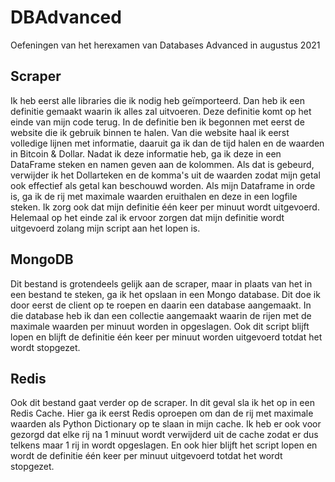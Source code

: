 # DBAdvanced
Oefeningen van het herexamen van Databases Advanced in augustus 2021

## Scraper
Ik heb eerst alle libraries die ik nodig heb geïmporteerd.
Dan heb ik een definitie gemaakt waarin ik alles zal uitvoeren. Deze definitie komt op het einde van mijn code terug.
In de definitie ben ik begonnen met eerst de website die ik gebruik binnen te halen.
Van die website haal ik eerst volledige lijnen met informatie, daaruit ga ik dan de tijd halen en de waarden in Bitcoin & Dollar.
Nadat ik deze informatie heb, ga ik deze in een DataFrame steken en namen geven aan de kolommen.
Als dat is gebeurd, verwijder ik het Dollarteken en de komma's uit de waarden zodat mijn getal ook effectief als getal kan beschouwd worden.
Als mijn Dataframe in orde is, ga ik de rij met maximale waarden eruithalen en deze in een logfile steken.
Ik zorg ook dat mijn definitie één keer per minuut wordt uitgevoerd.
Helemaal op het einde zal ik ervoor zorgen dat mijn definitie wordt uitgevoerd zolang mijn script aan het lopen is.

## MongoDB
Dit bestand is grotendeels gelijk aan de scraper, maar in plaats van het in een bestand te steken, ga ik het opslaan in een Mongo database.
Dit doe ik door eerst de client op te roepen en daarin een database aangemaakt.
In die database heb ik dan een collectie aangemaakt waarin de rijen met de maximale waarden per minuut worden in opgeslagen.
Ook dit script blijft lopen en blijft de definitie één keer per minuut worden uitgevoerd totdat het wordt stopgezet.

## Redis
Ook dit bestand gaat verder op de scraper. In dit geval sla ik het op in een Redis Cache.
Hier ga ik eerst Redis oproepen om dan de rij met maximale waarden als Python Dictionary op te slaan in mijn cache.
Ik heb er ook voor gezorgd dat elke rij na 1 minuut wordt verwijderd uit de cache zodat er dus telkens maar 1 rij in wordt opgeslagen.
En ook hier blijft het script lopen en wordt de definitie één keer per minuut uitgevoerd totdat het wordt stopgezet.
